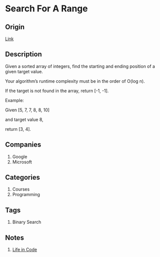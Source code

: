 # Search For A Range

## Origin

[Link](https://www.interviewbit.com/problems/search-for-a-range/)

## Description

Given a sorted array of integers, find the starting and ending position of a given target value.

Your algorithm’s runtime complexity must be in the order of O(log n).

If the target is not found in the array, return [-1, -1].

Example:

Given [5, 7, 7, 8, 8, 10]

and target value 8,

return [3, 4].

## Companies

1. Google
1. Microsoft

## Categories

1. Courses
1. Programming

## Tags

1. Binary Search

## Notes

1. [Life in Code](http://www.lifeincode.net/programming/leetcode-search-for-a-range-java/)